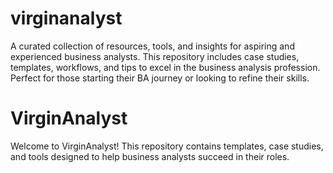 # virginanalyst
A curated collection of resources, tools, and insights for aspiring and experienced business analysts. This repository includes case studies, templates, workflows, and tips to excel in the business analysis profession. Perfect for those starting their BA journey or looking to refine their skills.
# VirginAnalyst
Welcome to VirginAnalyst! This repository contains templates, case studies, and tools designed to help business analysts succeed in their roles.
